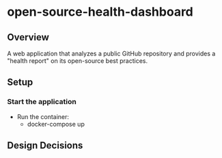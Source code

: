# open-source-health-dashboard

## Overview

A web application that analyzes a public GitHub repository and provides a "health report" on its open-source best practices.

## Setup

### Start the application

- Run the container:
  - docker-compose up

## Design Decisions
